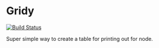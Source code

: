 Gridy
=====
[![Build Status](https://travis-ci.org/codeblaan/gridy.svg?branch=master)](https://travis-ci.org/codeblaan/gridy)

Super simple way to create a table for printing out for node.
